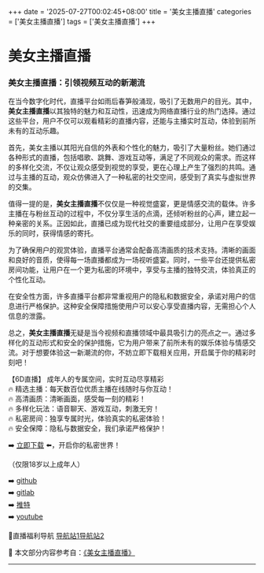 +++
date = '2025-07-27T00:02:45+08:00'
title = '美女主播直播'
categories = ['美女主播直播']
tags = ['美女主播直播']
+++

# 美女主播直播

### 美女主播直播：引领视频互动的新潮流

在当今数字化时代，直播平台如雨后春笋般涌现，吸引了无数用户的目光。其中，**美女主播直播**以其独特的魅力和互动性，迅速成为网络直播行业的热门选择。通过这些平台，用户不仅可以观看精彩的直播内容，还能与主播实时互动，体验到前所未有的互动乐趣。

首先，美女主播以其阳光自信的外表和个性化的魅力，吸引了大量粉丝。她们通过各种形式的直播，包括唱歌、跳舞、游戏互动等，满足了不同观众的需求。而这样的多样化交流，不仅让观众感受到视觉的享受，更在心理上产生了强烈的共鸣。通过与主播的互动，观众仿佛进入了一种私密的社交空间，感受到了真实与虚拟世界的交集。

值得一提的是，**美女主播直播**不仅仅是一种视觉盛宴，更是情感交流的载体。许多主播在与粉丝互动的过程中，不仅分享生活的点滴，还倾听粉丝的心声，建立起一种亲密的关系。正因如此，直播已成为现代社交的重要组成部分，让用户在享受娱乐的同时，获得情感的寄托。

为了确保用户的观赏体验，直播平台通常会配备高清画质的技术支持。清晰的画面和良好的音质，使得每一场直播都成为一场视听盛宴。同时，一些平台还提供私密房间功能，让用户在一个更为私密的环境中，享受与主播的独特交流，体验真正的个性化互动。

在安全性方面，许多直播平台都非常重视用户的隐私和数据安全，承诺对用户的信息进行严格保护。这种安全保障措施使用户可以安心享受直播内容，无需担心个人信息的泄露。

总之，**美女主播直播**无疑是当今视频和直播领域中最具吸引力的亮点之一。通过多样化的互动形式和安全的保护措施，它为用户带来了前所未有的娱乐体验与情感交流。对于想要体验这一新潮流的你，不妨立即下载相关应用，开启属于你的精彩时刻吧！

【6D直播】
成年人的专属空间，实时互动尽享精彩  
🔥 精选主播：每天数百位优质主播在线随时与你互动！  
🔥 高清画质：清晰画面，感受每一刻的精彩！  
🔥 多样化玩法：语音聊天、游戏互动，刺激无穷！  
🔥 私密房间：独享专属时光，体验真实的私密体验！  
🔥 安全保障：隐私与数据安全，我们承诺严格保护！  

➡️ [立即下载](https://down123.s3.ap-east-1.amazonaws.com/down/down.html?channelCode=blog) ⬅️，开启你的私密世界！  

（仅限18岁以上成年人）  

➡️ [github](https://aldult-live.github.io/)  
➡️ [gitlab](https://seo-09598d.gitlab.io/)  
➡️ [推特](https://x.com/wegame33)  
➡️ [youtube](https://www.youtube.com/@6Dlive)  

🔞直播福利导航 [导航站1](https://webstack-86085a.gitlab.io/)[导航站2](https://onlygit123-2.github.io/)


📘 本文部分内容参考自：[《美女主播直播》](https://github.com/md25721/md)

---

